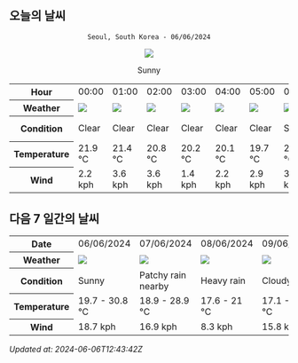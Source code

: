 ## 오늘의 날씨
<div align="center">

`Seoul, South Korea - 06/06/2024`

<img src="https://cdn.weatherapi.com/weather/64x64/day/113.png"/>

Sunny

</div>


<table>
    <tr>
        <th>Hour</th>
        <td>00:00</td><td>01:00</td><td>02:00</td><td>03:00</td><td>04:00</td><td>05:00</td><td>06:00</td><td>07:00</td><td>08:00</td><td>09:00</td><td>10:00</td><td>11:00</td><td>12:00</td><td>13:00</td><td>14:00</td><td>15:00</td><td>16:00</td><td>17:00</td><td>18:00</td><td>19:00</td><td>20:00</td><td>21:00</td><td>22:00</td><td>23:00</td>
    </tr>
    <tr>
        <th>Weather</th>
        <td><img src="https://cdn.weatherapi.com/weather/64x64/night/113.png"></img></td><td><img src="https://cdn.weatherapi.com/weather/64x64/night/113.png"></img></td><td><img src="https://cdn.weatherapi.com/weather/64x64/night/113.png"></img></td><td><img src="https://cdn.weatherapi.com/weather/64x64/night/113.png"></img></td><td><img src="https://cdn.weatherapi.com/weather/64x64/night/113.png"></img></td><td><img src="https://cdn.weatherapi.com/weather/64x64/night/113.png"></img></td><td><img src="https://cdn.weatherapi.com/weather/64x64/day/113.png"></img></td><td><img src="https://cdn.weatherapi.com/weather/64x64/day/113.png"></img></td><td><img src="https://cdn.weatherapi.com/weather/64x64/day/113.png"></img></td><td><img src="https://cdn.weatherapi.com/weather/64x64/day/113.png"></img></td><td><img src="https://cdn.weatherapi.com/weather/64x64/day/113.png"></img></td><td><img src="https://cdn.weatherapi.com/weather/64x64/day/113.png"></img></td><td><img src="https://cdn.weatherapi.com/weather/64x64/day/113.png"></img></td><td><img src="https://cdn.weatherapi.com/weather/64x64/day/113.png"></img></td><td><img src="https://cdn.weatherapi.com/weather/64x64/day/113.png"></img></td><td><img src="https://cdn.weatherapi.com/weather/64x64/day/116.png"></img></td><td><img src="https://cdn.weatherapi.com/weather/64x64/day/116.png"></img></td><td><img src="https://cdn.weatherapi.com/weather/64x64/day/116.png"></img></td><td><img src="https://cdn.weatherapi.com/weather/64x64/day/122.png"></img></td><td><img src="https://cdn.weatherapi.com/weather/64x64/day/116.png"></img></td><td><img src="https://cdn.weatherapi.com/weather/64x64/night/113.png"></img></td><td><img src="https://cdn.weatherapi.com/weather/64x64/night/113.png"></img></td><td><img src="https://cdn.weatherapi.com/weather/64x64/night/113.png"></img></td><td><img src="https://cdn.weatherapi.com/weather/64x64/night/113.png"></img></td>
    </tr>
    <tr>
        <th>Condition</th>
        <td width="200px">Clear </td><td width="200px">Clear </td><td width="200px">Clear </td><td width="200px">Clear </td><td width="200px">Clear </td><td width="200px">Clear </td><td width="200px">Sunny</td><td width="200px">Sunny</td><td width="200px">Sunny</td><td width="200px">Sunny</td><td width="200px">Sunny</td><td width="200px">Sunny</td><td width="200px">Sunny</td><td width="200px">Sunny</td><td width="200px">Sunny</td><td width="200px">Partly Cloudy </td><td width="200px">Partly Cloudy </td><td width="200px">Partly Cloudy </td><td width="200px">Overcast </td><td width="200px">Partly Cloudy </td><td width="200px">Clear </td><td width="200px">Clear</td><td width="200px">Clear </td><td width="200px">Clear </td>
    </tr>
    <tr>
        <th>Temperature</th>
        <td>21.9 °C</td><td>21.4 °C</td><td>20.8 °C</td><td>20.2 °C</td><td>20.1 °C</td><td>19.7 °C</td><td>20.3 °C</td><td>21.5 °C</td><td>23 °C</td><td>24.8 °C</td><td>26 °C</td><td>27.4 °C</td><td>28.8 °C</td><td>30 °C</td><td>30.7 °C</td><td>30.8 °C</td><td>30 °C</td><td>27.7 °C</td><td>26.9 °C</td><td>25.4 °C</td><td>24.6 °C</td><td>21 °C</td><td>21.9 °C</td><td>21.3 °C</td>
    </tr>
    <tr>
        <th>Wind</th>
        <td>2.2 kph</td><td>3.6 kph</td><td>3.6 kph</td><td>1.4 kph</td><td>2.2 kph</td><td>2.9 kph</td><td>3.2 kph</td><td>2.2 kph</td><td>3.2 kph</td><td>4.3 kph</td><td>6.1 kph</td><td>6.8 kph</td><td>7.2 kph</td><td>5.8 kph</td><td>6.1 kph</td><td>10.8 kph</td><td>18.7 kph</td><td>16.9 kph</td><td>14 kph</td><td>9 kph</td><td>6.5 kph</td><td>11.2 kph</td><td>9 kph</td><td>7.6 kph</td>
    </tr>
</table>


## 다음 7 일간의 날씨


<table>
    <tr>
        <th>Date</th>
        <td>06/06/2024</td><td>07/06/2024</td><td>08/06/2024</td><td>09/06/2024</td><td>10/06/2024</td><td>11/06/2024</td><td>12/06/2024</td>
    </tr>
    <tr>
        <th>Weather</th>
        <td><img src="https://cdn.weatherapi.com/weather/64x64/day/113.png"/></td><td><img src="https://cdn.weatherapi.com/weather/64x64/day/176.png"/></td><td><img src="https://cdn.weatherapi.com/weather/64x64/day/308.png"/></td><td><img src="https://cdn.weatherapi.com/weather/64x64/day/119.png"/></td><td><img src="https://cdn.weatherapi.com/weather/64x64/day/113.png"/></td><td><img src="https://cdn.weatherapi.com/weather/64x64/day/113.png"/></td><td><img src="https://cdn.weatherapi.com/weather/64x64/day/113.png"/></td>
    </tr>
    <tr>
        <th>Condition</th>
        <td width="200px">Sunny</td><td width="200px">Patchy rain nearby</td><td width="200px">Heavy rain</td><td width="200px">Cloudy </td><td width="200px">Sunny</td><td width="200px">Sunny</td><td width="200px">Sunny</td>
    </tr>
    <tr>
        <th>Temperature</th>
        <td>19.7 -  30.8 °C</td><td>18.9 -  28.9 °C</td><td>17.6 -  21 °C</td><td>17.1 -  27.8 °C</td><td>19.5 -  28.9 °C</td><td>19.7 -  32.2 °C</td><td>21.4 -  31.8 °C</td>
    </tr>
    <tr>
        <th>Wind</th>
        <td>18.7 kph</td><td>16.9 kph</td><td>8.3 kph</td><td>15.8 kph</td><td>18.4 kph</td><td>13.3 kph</td><td>16.9 kph</td>
    </tr>
</table>


*Updated at: 2024-06-06T12:43:42Z*
